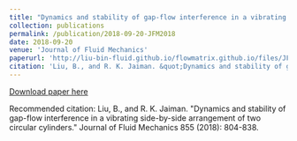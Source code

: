 ```yaml
---
title: "Dynamics and stability of gap-flow interference in a vibrating side-by-side arrangement of two circular cylinders"
collection: publications
permalink: /publication/2018-09-20-JFM2018
date: 2018-09-20
venue: 'Journal of Fluid Mechanics'
paperurl: 'http://liu-bin-fluid.github.io/flowmatrix.github.io/files/JFM2018.pdf'
citation: 'Liu, B., and R. K. Jaiman. &quot;Dynamics and stability of gap-flow interference in a vibrating side-by-side arrangement of two circular cylinders.&quot; Journal of Fluid Mechanics 855 (2018): 804-838.'
---
```


<a href='http://liu-bin-fluid.github.io/flowmatrix.github.io/files/JFM2018.pdf'>Download paper here</a>

Recommended citation: Liu, B., and R. K. Jaiman. "Dynamics and stability of gap-flow interference in a vibrating side-by-side arrangement of two circular cylinders." Journal of Fluid Mechanics 855 (2018): 804-838.